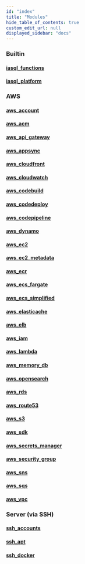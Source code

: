```yaml
---
id: "index"
title: "Modules"
hide_table_of_contents: true
custom_edit_url: null
displayed_sidebar: "docs"
---
```


### Builtin
#### [iasql_functions](builtin/iasql_functions.md)

#### [iasql_platform](builtin/iasql_platform.md)

### AWS
#### [aws_account](aws/aws_account.md)

#### [aws_acm](aws/aws_acm.md)

#### [aws_api_gateway](aws/aws_api_gateway.md)

#### [aws_appsync](aws/aws_appsync.md)

#### [aws_cloudfront](aws/aws_cloudfront.md)

#### [aws_cloudwatch](aws/aws_cloudwatch.md)

#### [aws_codebuild](aws/aws_codebuild.md)

#### [aws_codedeploy](aws/aws_codedeploy.md)

#### [aws_codepipeline](aws/aws_codepipeline.md)

#### [aws_dynamo](aws/aws_dynamo.md)

#### [aws_ec2](aws/aws_ec2.md)

#### [aws_ec2_metadata](aws/aws_ec2_metadata.md)

#### [aws_ecr](aws/aws_ecr.md)

#### [aws_ecs_fargate](aws/aws_ecs_fargate.md)

#### [aws_ecs_simplified](aws/aws_ecs_simplified.md)

#### [aws_elasticache](aws/aws_elasticache.md)

#### [aws_elb](aws/aws_elb.md)

#### [aws_iam](aws/aws_iam.md)

#### [aws_lambda](aws/aws_lambda.md)

#### [aws_memory_db](aws/aws_memory_db.md)

#### [aws_opensearch](aws/aws_opensearch.md)

#### [aws_rds](aws/aws_rds.md)

#### [aws_route53](aws/aws_route53.md)

#### [aws_s3](aws/aws_s3.md)

#### [aws_sdk](aws/aws_sdk.md)

#### [aws_secrets_manager](aws/aws_secrets_manager.md)

#### [aws_security_group](aws/aws_security_group.md)

#### [aws_sns](aws/aws_sns.md)

#### [aws_sqs](aws/aws_sqs.md)

#### [aws_vpc](aws/aws_vpc.md)

### Server (via SSH)
#### [ssh_accounts](ssh/ssh_accounts.md)

#### [ssh_apt](ssh/ssh_apt.md)

#### [ssh_docker](ssh/ssh_docker.md)
